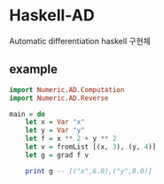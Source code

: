 # Haskell-AD

Automatic differentiation haskell 구현체

## example

```haskell
import Numeric.AD.Computation
import Numeric.AD.Reverse

main = do
    let x = Var "x"
    let y = Var "y"
    let f = x ** 2 + y ** 2 
    let v = fromList [(x, 3), (y, 4)]
    let g = grad f v

    print g -- [("x",6.0),("y",8.0)]
```